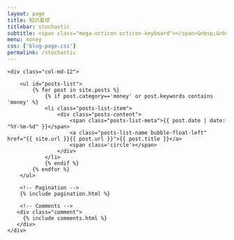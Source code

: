 ```yaml
---
layout: page
title: 知识星球
titlebar: stochastic
subtitle: <span class="mega-octicon octicon-keyboard"></span>&nbsp;&nbsp;探索创业、黑客增长、营销策略、创意分享、商业案例等。>&nbsp;&nbsp;>&nbsp;&nbsp;<a href ="https://t.zsxq.com/iYZ3zrR" target="_blank" ><font color="#EB9439">点我直达</font></a>
menu: money
css: ['blog-page.css']
permalink: /stochastic
---
```


<div class="row">

    <div class="col-md-12">

        <ul id="posts-list">
            {% for post in site.posts %}
                {% if post.category=='money' or post.keywords contains 'money' %}
                <li class="posts-list-item">
                    <div class="posts-content">
                        <span class="posts-list-meta">{{ post.date | date: "%Y-%m-%d" }}</span>
                        <a class="posts-list-name bubble-float-left" href="{{ site.url }}{{ post.url }}">{{ post.title }}</a>
                        <span class='circle'></span>
                    </div>
                </li>
                {% endif %}
            {% endfor %}
        </ul> 

        <!-- Pagination -->
        {% include pagination.html %}

        <!-- Comments -->
       <div class="comment">
         {% include comments.html %}
       </div>
    </div>

</div>
<script>
    $(document).ready(function(){

        // Enable bootstrap tooltip
        $("body").tooltip({ selector: '[data-toggle=tooltip]' });

    });
</script>

